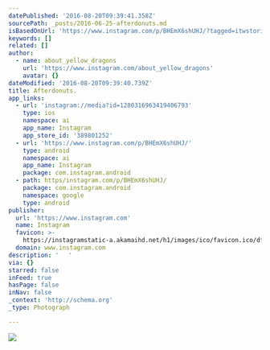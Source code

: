 ```yaml
---
datePublished: '2016-08-20T09:39:41.358Z'
sourcePath: _posts/2016-06-25-afterdonuts.md
isBasedOnUrl: 'https://www.instagram.com/p/BHEmX6shUHJ/?tagged=itwstories'
keywords: []
related: []
author:
  - name: about_yellow_dragons
    url: 'https://www.instagram.com/about_yellow_dragons'
    avatar: {}
dateModified: '2016-08-20T09:39:40.739Z'
title: Afterdonuts.
app_links:
  - url: 'instagram://media?id=1280316963419406793'
    type: ios
    namespace: ai
    app_name: Instagram
    app_store_id: '389801252'
  - url: 'https://www.instagram.com/p/BHEmX6shUHJ/'
    type: android
    namespace: ai
    app_name: Instagram
    package: com.instagram.android
  - path: https/instagram.com/p/BHEmX6shUHJ/
    package: com.instagram.android
    namespace: google
    type: android
publisher:
  url: 'https://www.instagram.com'
  name: Instagram
  favicon: >-
    https://instagramstatic-a.akamaihd.net/h1/images/ico/favicon.ico/dfa85bb1fd63.ico
  domain: www.instagram.com
description: ' 　'
via: {}
starred: false
inFeed: true
hasPage: false
inNav: false
_context: 'http://schema.org'
_type: Photograph

---
```

![ 　](https://imgflo.herokuapp.com/graph/vahj1ThiexotieMo/e56901a7c8256a67ea76ec2785a60c46/noop.jpg?input=https%3A%2F%2Fscontent.cdninstagram.com%2Ft51.2885-15%2Fs640x640%2Fsh0.08%2Fe35%2F13473313_1762112737335621_1990567870_n.jpg%3Fig_cache_key%3DMTI4MDMxNjk2MzQxOTQwNjc5Mw%253D%253D.2)